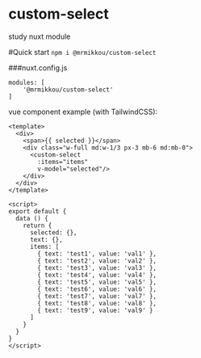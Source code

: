 # custom-select
study nuxt module

#Quick start
```npm i @mrmikkou/custom-select```

###nuxt.config.js
```
modules: [
    '@mrmikkou/custom-select'
]
```

vue component example (with TailwindCSS):
```
<template>
  <div>
    <span>{{ selected }}</span>
    <div class="w-full md:w-1/3 px-3 mb-6 md:mb-0">
      <custom-select
        :items="items"
        v-model="selected"/>
    </div>
  </div>
</template>

<script>
export default {
  data () {
    return {
      selected: {},
      text: {},
      items: [
        { text: 'test1', value: 'val1' },
        { text: 'test2', value: 'val2' },
        { text: 'test3', value: 'val3' },
        { text: 'test4', value: 'val4' },
        { text: 'test5', value: 'val5' },
        { text: 'test6', value: 'val6' },
        { text: 'test7', value: 'val7' },
        { text: 'test8', value: 'val8' },
        { text: 'test9', value: 'val9' }
      ]
    }
  }
}
</script>
```
